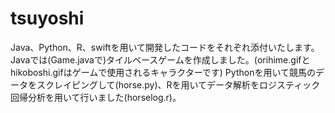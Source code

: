 # tsuyoshi
Java、Python、R、swiftを用いて開発したコードをそれぞれ添付いたします。
Javaでは(Game.javaで)タイルベースゲームを作成しました。(orihime.gifとhikoboshi.gifはゲームで使用されるキャラクターです)
Pythonを用いて競馬のデータをスクレイピングして(horse.py)、Rを用いてデータ解析をロジスティック回帰分析を用いて行いました(horselog.r)。

